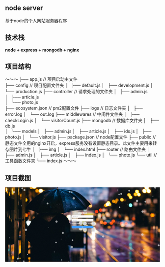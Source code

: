 ## node server
基于node的个人网站服务器程序

## 技术栈
**node + express + mongodb + nginx**

## 项目结构
～～～
├── app.js                              // 项目启动主文件               
├── config                              // 项目配置文件夹
│   ├── default.js
│   ├── development.js
│   └── production.js
├── controller                          // 请求处理的文件夹
│   ├── admin.js                            
│   ├── article.js                          
│   └── photo.js                            
├── ecosystem.json                      // pm2配置文件
├── logs                                // 日志文件夹
│   ├── error.log
│   └── out.log
├── middlewares                         // 中间件文件夹
│   ├── checkLogin.js
│   └── visitorCount.js
├── mongodb                             // 数据库文件夹
│   ├── db.js                               
│   └── models 
│       ├── admin.js
│       ├── article.js
│       ├── ids.js
│       ├── photo.js
│       └── visitor.js
├── package.json                        // node配置文件
├── public                              // 静态文件全用的nginx开启，express服务没有设置静态目录。此文件主要用来转存图片到七牛
│   ├── img
│   └── index.html
├── router                              // 路由文件夹
│   ├── admin.js
│   ├── article.js
│   ├── index.js
│   └── photo.js
└── util                                // 工具函数文件夹
    └── index.js
～～～

## 项目截图
![img](/screenshot/1.jpg)